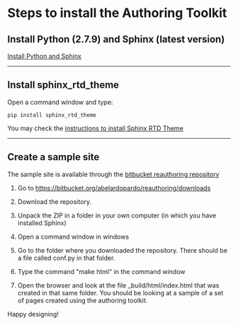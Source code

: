 Steps to install the Authoring Toolkit
======================================

## Install Python (2.7.9) and Sphinx (latest version)

  [Install Python and Sphinx](http://sphinx-doc.org/latest/install.html)

---
 
## Install sphinx_rtd_theme

  Open a command window and type:

  `pip install sphinx_rtd_theme`

  You may check the [instructions to install Sphinx RTD Theme](https://github.com/snide/sphinx_rtd_theme)

---

## Create a sample site

  The sample site is available through the [bitbucket reauthoring repository](https://bitbucket.org/abelardopardo/reauthoring)

  1. Go to https://bitbucket.org/abelardopardo/reauthoring/downloads
  
  2. Download the repository.
  
  3. Unpack the ZIP in a folder in your own computer (in which you have
    installed Sphinx)
    
  4. Open a command window in windows
  
  5. Go to the folder where you downloaded the repository. There should be a
    file called conf.py in that folder.
    
  6. Type the command "make html" in the command window
  
  7. Open the browser and look at the file _build/html/index.html that was
    created in that same folder. You should be looking at a sample of a set of
    pages created using the authoring toolkit. 

Happy designing!
